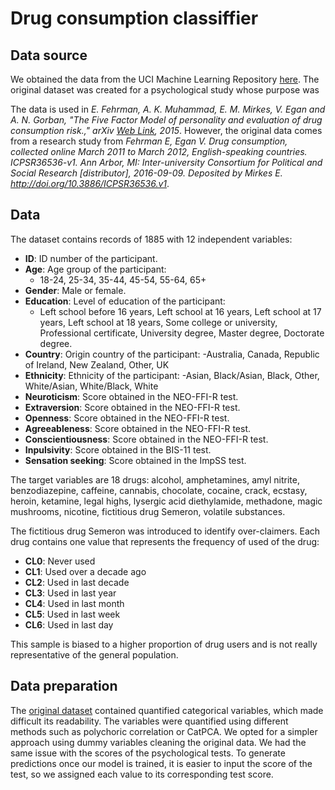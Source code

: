 # Drug consumption classiffier 

## Data source
We obtained the data from the UCI Machine Learning Repository [here](https://archive.ics.uci.edu/ml/datasets/Drug+consumption+%28quantified%29). The original dataset was created for a psychological study whose purpose was 

The data is used in _E. Fehrman, A. K. Muhammad, E. M. Mirkes, V. Egan and A. N. Gorban, "The Five Factor Model of personality and evaluation of drug consumption risk.," arXiv [Web Link](https://arxiv.org/pdf/1506.06297v2.pdf), 2015_. However, the original data comes from a research study from _Fehrman E, Egan V. Drug consumption, collected online March 2011 to March
2012, English-speaking countries. ICPSR36536-v1. Ann Arbor, MI:
Inter-university Consortium for Political and Social Research [distributor],
2016-09-09. Deposited by Mirkes E. http://doi.org/10.3886/ICPSR36536.v1_.

## Data
The dataset contains records of 1885 with 12 independent variables:
- **ID**: ID number of the participant. 
- **Age**: Age group of the participant:
	- 18-24, 25-34, 35-44, 45-54, 55-64, 65+
- **Gender**: Male or female.
- **Education**: Level of education of the participant:
	- Left school before 16 years, Left school at 16 years, Left school at 17 years, Left school at 18 years, Some college or university, Professional certificate, University degree, Master degree, Doctorate degree.
- **Country**: Origin country of the participant:
	-Australia, Canada, Republic of Ireland, New Zealand, Other, UK
- **Ethnicity**: Ethnicity of the participant:
	-Asian, Black/Asian, Black, Other, White/Asian, White/Black, White
- **Neuroticism**: Score obtained in the NEO-FFI-R test. 
- **Extraversion**: Score obtained in the NEO-FFI-R test. 
- **Openness**: Score obtained in the NEO-FFI-R test.
- **Agreeableness**: Score obtained in the NEO-FFI-R test.
- **Conscientiousness**: Score obtained in the NEO-FFI-R test.
- **Inpulsivity**: Score obtained in the BIS-11 test.
- **Sensation seeking**: Score obtained in the ImpSS test.

The target variables are 18 drugs: alcohol, amphetamines, amyl nitrite, benzodiazepine, caffeine, cannabis, chocolate, cocaine, crack, ecstasy, heroin, ketamine, legal highs, lysergic acid diethylamide, methadone, magic mushrooms, nicotine, fictitious drug Semeron, volatile substances. 

The fictitious drug Semeron was introduced to identify over-claimers. Each drug contains one value that represents the frequency of used of the drug:
- **CL0**: Never used
- **CL1**: Used over a decade ago
- **CL2**: Used in last decade
- **CL3**: Used in last year
- **CL4**: Used in last month
- **CL5**: Used in last week
- **CL6**: Used in last day

This sample is biased to a higher proportion of drug users and is not really representative of the general population. 

## Data preparation
The  [original dataset](https://archive.ics.uci.edu/ml/datasets/Drug+consumption+%28quantified%29) contained quantified categorical variables, which made difficult its readability. The variables were quantified using different methods such as polychoric correlation or CatPCA. We opted for a simpler approach using dummy variables cleaning the original data. We had the same issue with the scores of the psychological tests. To generate predictions once our model is trained, it is easier to input the score of the test, so we assigned each value to its corresponding test score. 